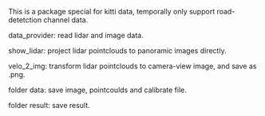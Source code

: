 This is a package special for kitti data, temporally only support road-detetction channel data.

data_provider:
	read lidar and image data.

show_lidar:
	project lidar pointclouds to panoramic images directly.

velo_2_img:
	transform lidar pointclouds to camera-view image, and save as .png.

folder data:
    save image, pointcoulds and calibrate file.

folder result:
    save result.
